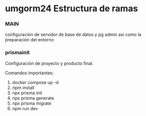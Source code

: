 # umgorm24 Estructura de ramas
### MAIN 
configuración de servidor de base de datos y pg admin asi como la preparación del entorno

### prismainit 
Configuración de proyecto y producto final.

Comandos importantes:
1. docker compose up -d 
2. npm install 
3. npx prisma init
4. npx prisma generate
5. npx prisma migrate
6. npm run dev



